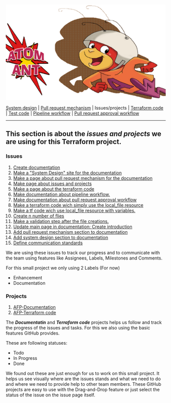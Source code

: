 <img src="https://github.com/MrN00b1101/AATeszt/blob/main/pngwing.com.png" alt="Team logo" style="height: 300px; width:100%;"/>
  
  [System design](https://github.com/MrN00b1101/AATeszt/blob/main/documentation/system_designe.md)
  | [Pull request mechanism](https://github.com/MrN00b1101/AATeszt/blob/main/documentation/pull_request_mechanism.md)
  | Issues/projects
  | [Terraform code](https://github.com/MrN00b1101/AATeszt/blob/main/documentation/terraform_code.md)
  | [Test code](https://github.com/MrN00b1101/AATeszt/blob/main/documentation/test_code.md)
  | [Pipeline workflow](https://github.com/MrN00b1101/AATeszt/blob/main/documentation/pipeline_workflow.md)
  | [Pull request approval workflow](https://github.com/MrN00b1101/AATeszt/blob/main/documentation/pull_request_aproval_workflow.md)
***

## **This section is about the _issues and projects_ we are using for this Terraform project.**

### Issues
1. [Create documentation](https://github.com/MrN00b1101/AtomAntik/issues/1)
2. [Make a "System Design" site for the documentation](https://github.com/MrN00b1101/AtomAntik/issues/7)
3. [Make a page about pull request mechanism for the documentation](https://github.com/MrN00b1101/AtomAntik/issues/8)
4. [Make page about issues and projects](https://github.com/MrN00b1101/AtomAntik/issues/9)
5. [Make a page about the terraform code](https://github.com/MrN00b1101/AtomAntik/issues/10)
6. [Make documentation about pipeline workflow.](https://github.com/MrN00b1101/AtomAntik/issues/11)
7. [Make documentation about pull request approval workflow](https://github.com/MrN00b1101/AtomAntik/issues/12)
8. [Make a terraform code wich simply use the local_file resource](https://github.com/MrN00b1101/AtomAntik/issues/13)
9. [Make a tf code wich use local_file resource with variables.](https://github.com/MrN00b1101/AtomAntik/issues/14)
10. [Create n number of flies](https://github.com/MrN00b1101/AtomAntik/issues/15)
11. [Make a validation step after the file creations.](https://github.com/MrN00b1101/AtomAntik/issues/16)
12. [Update main page in documentation: Create introduction](https://github.com/MrN00b1101/AtomAntik/issues/18)
13. [Add pull request mechanism section to documentation](https://github.com/MrN00b1101/AtomAntik/issues/6)
14. [Add system design section to documentation](https://github.com/MrN00b1101/AtomAntik/issues/5)
15. [Define communication standards](https://github.com/MrN00b1101/AtomAntik/issues/3)

We are using these issues to track our progress and to communicate with the team using features like Assignees, Labels, Milestones and Comments.

For this small project we only using 2 Labels (For now)
+ Enhancement
+ Documentation



### Projects
1. [AFP-Documentation](https://github.com/users/MrN00b1101/projects/1/views/1)
2. [AFP-Terraform code](https://github.com/users/MrN00b1101/projects/4)

The **_Documentatin_** and **_Terraform code_** projects helps us follow and track the progress of the issues and tasks. For this we also using the basic features GitHub provides. 

These are following statuses:
+ Todo
+ In Progress
+ Done

We found out these are just enough for us to work on this small project.
It helps us see visually where are the issues stands and what we need to do and where we need to provide help to other team members.
These GitHub projects are easy to use with the Drag-and-Drop feature or just select the status of the issue on the issue page itself.



